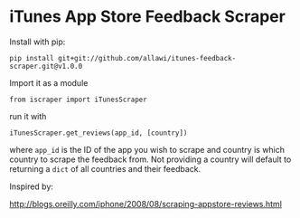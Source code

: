 # iTunes App Store Feedback Scraper

Install with pip:

```
pip install git+git://github.com/allawi/itunes-feedback-scraper.git@v1.0.0
```

Import it as a module

```
from iscraper import iTunesScraper
```

run it with

```
iTunesScraper.get_reviews(app_id, [country])
```

where `app_id` is the ID of the app you wish to scrape and country is which country to scrape the feedback from.
Not providing a country will default to returning a `dict` of all countries and their feedback.

Inspired by:

http://blogs.oreilly.com/iphone/2008/08/scraping-appstore-reviews.html
